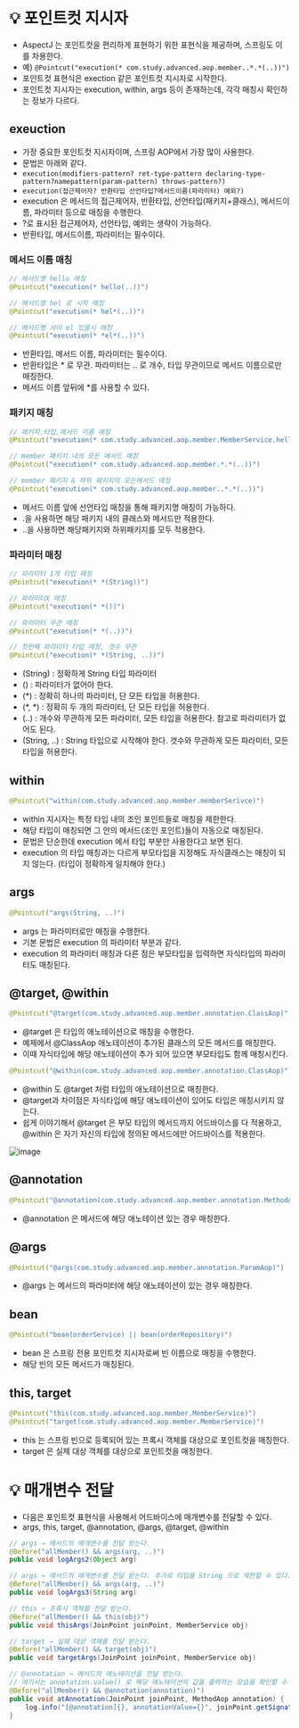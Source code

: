 # 💡 포인트컷 지시자
- AspectJ 는 포인트컷을 편리하게 표현하기 위한 표현식을 제공하며, 스프링도 이를 차용한다.
- 예) `@Pointcut("execution(* com.study.advanced.aop.member..*.*(..))")`
- 포인트컷 표현식은 exection 같은 포인트컷 지시자로 시작한다.
- 포인트컷 지시자는 execution, within, args 등이 존재하는데, 각각 매칭시 확인하는 정보가 다르다.

## exeuction
- 가장 중요한 포인트컷 지시자이며, 스프링 AOP에서 가장 많이 사용한다.
- 문법은 아래와 같다.
- `execution(modifiers-pattern? ret-type-pattern declaring-type-pattern?namepattern(param-pattern) throws-pattern?)`
- `execution(접근제어자? 반환타입 선언타입?메서드이름(파라미터) 예외?)`
- execution 은 메서드의 접근제어자, 반환타입, 선언타입(패키지+클래스), 메서드이름, 파라미터 등으로 매칭을 수행한다.
- ?로 표시된 접근제어자, 선언타입, 예외는 생략이 가능하다.
- 반환타입, 메서드이름, 파라미터는 필수이다.

### 메서드 이름 매칭
```java
// 메서드명 hello 매칭
@Pointcut("execution(* hello(..))")

// 메서드명 hel 로 시작 매칭
@Pointcut("execution(* hel*(..))")

// 메서드명 사이 el 있을시 매칭
@Pointcut("execution(* *el*(..))")
```
- 반환타입, 메서드 이름, 파라미터는 필수이다.
- 반환타입은 * 로 무관. 파라미터는 .. 로 개수, 타입 무관이므로 메서드 이름으로만 매칭한다.
- 메서드 이름 앞뒤에 *를 사용할 수 있다.

### 패키지 매칭
```java
// 패키지.타입.메서드 이름 매칭
@Pointcut("execution(* com.study.advanced.aop.member.MemberService.hello(..))")

// member 패키지 내의 모든 메서드 매칭
@Pointcut("execution(* com.study.advanced.aop.member.*.*(..))")

// member 패키지 & 하위 패키지의 모든메서드 매칭
@Pointcut("execution(* com.study.advanced.aop.member..*.*(..))")
```
- 메서드 이름 앞에 선언타입 매칭을 통해 패키지명 매칭이 가능하다.
- .을 사용하면 해당 패키지 내의 클래스와 메서드만 적용한다.
- ..을 사용하면 해당패키지와 하위패키지를 모두 적용한다.

### 파라미터 매칭
```java
// 파라미터 1개 타입 매칭
@Pointcut("execution(* *(String))")

// 파라미터X 매칭
@Pointcut("execution(* *())")

// 파라미터 무관 매칭
@Pointcut("execution(* *(..))")

// 첫번째 파라미터 타입 매칭, 갯수 무관
@Pointcut("execution(* *(String, ..))")
```
- (String) : 정확하게 String 타입 파라미터
- () : 파라미터가 없어야 한다.
- (*) : 정확히 하나의 파라미터, 단 모든 타입을 허용한다.
- (*, *) : 정확히 두 개의 파라미터, 단 모든 타입을 허용한다.
- (..) : 개수와 무관하게 모든 파라미터, 모든 타입을 허용한다. 참고로 파라미터가 없어도 된다.
- (String, ..) : String 타입으로 시작해야 한다. 갯수와 무관하게 모든 파라미터, 모든 타입을 허용한다.

## within
```java
@Pointcut("within(com.study.advanced.aop.member.memberSerivce)")
```
- within 지시자는 특정 타입 내의 조인 포인트들로 매칭을 제한한다.
- 해당 타입이 매칭되면 그 안의 메서드(조인 포인트)들이 자동으로 매칭된다.
- 문법은 단순한데 execution 에서 타입 부분만 사용한다고 보면 된다.
- execution 의 타입 매칭과는 다르게 부모타입을 지정해도 자식클래스는 매칭이 되지 않는다. (타입이 정확하게 일치해야 한다.)

## args
```java
@Pointcut("args(String, ..)")
```
- args 는 파라미터로만 매칭을 수행한다.
- 기본 문법은 execution 의 파라미터 부분과 같다.
- execution 의 파라미터 매칭과 다른 점은 부모타입을 입력하면 자식타입의 파라미터도 매칭된다.

## @target, @within
```java
@Pointcut("@target(com.study.advanced.aop.member.annotation.ClassAop)")
```
- @target 은 타입의 애노테이션으로 매칭을 수행한다.
- 예제에서 @ClassAop 애노테이션이 추가된 클래스의 모든 메서드를 매칭한다.
- 이때 자식타입에 해당 애노테이션이 추가 되어 있으면 부모타입도 함께 매칭시킨다.

```java
@Pointcut("@within(com.study.advanced.aop.member.annotation.ClassAop)")
```
- @within 도 @target 처럼 타입의 애노테이션으로 매칭한다.
- @target과 차이점은 자식타입에 해당 애노테이션이 있어도 타입은 매칭시키지 않는다.
- 쉽게 이야기해서 @target 은 부모 타입의 메서드까지 어드바이스를 다 적용하고, @within 은 자기 자신의 타입에 정의된 메서드에만 어드바이스를 적용한다.

![image](https://github.com/shin-je-woo/TIL/assets/39439576/69ca888d-b338-4f78-b948-a08f1ba9f1db)

## @annotation
```java
@Pointcut("@annotation(com.study.advanced.aop.member.annotation.MethodAop)")
```
- @annotation 은 메서드에 해당 애노테이션 있는 경우 매칭한다.

## @args
```java
@Pointcut("@args(com.study.advanced.aop.member.annotation.ParamAop)")
```
- @args 는 메서드의 파라미터에 해당 애노테이션이 있는 경우 매칭한다.

## bean
```java
@Pointcut("bean(orderService) || bean(orderRepository)")
```
- bean 은 스프링 전용 포인트컷 지시자로써 빈 이름으로 매칭을 수행한다.
- 해당 빈의 모든 메서드가 매칭된다.

## this, target
```java
@Pointcut("this(com.study.advanced.aop.member.MemberService)")
@Pointcut("target(com.study.advanced.aop.member.MemberService)")
```
- this 는 스프링 빈으로 등록되어 있는 프록시 객체를 대상으로 포인트컷을 매칭한다.
- target 은 실제 대상 객체를 대상으로 포인트컷을 매칭한다.

# 💡 매개변수 전달
- 다음은 포인트컷 표현식을 사용해서 어드바이스에 매개변수를 전달할 수 있다.
- args, this, target, @annotation, @args, @target, @within
```java
// args → 메서드의 매개변수를 전달 받는다.
@Before("allMember() && args(arg, ..)")
public void logArgs2(Object arg)

// args → 메서드의 매개변수를 전달 받는다. 추가로 타입을 String 으로 제한할 수 있다.
@Before("allMember() && args(arg, ..)")
public void logArgs3(String arg)

// this → 프록시 객체를 전달 받는다.
@Before("allMember() && this(obj)")
public void thisArgs(JoinPoint joinPoint, MemberService obj)

// target → 실제 대상 객체를 전달 받는다.
@Before("allMember() && target(obj)")
public void targetArgs(JoinPoint joinPoint, MemberService obj)

// @annotation → 메서드의 애노테이션을 전달 받는다.
// 여기서는 annotation.value() 로 해당 애노테이션의 값을 출력하는 모습을 확인할 수 있다.
@Before("allMember() && @annotation(annotation)")
public void atAnnotation(JoinPoint joinPoint, MethodAop annotation) {
    log.info("[@annotation]{}, annotationValue={}", joinPoint.getSignature(), annotation.value());
}
```
